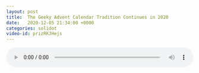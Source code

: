```yaml
---
layout: post
title:  The Geeky Advent Calendar Tradition Continues in 2020
date:   2020-12-05 21:34:00 +0000
categories: solidot
video-id: prizRKJHejs
---
```


<audio src="/assets/fa18425a9c067ea23e1961252b8006cd.mp3" style="width: 100%;" controls></audio>

